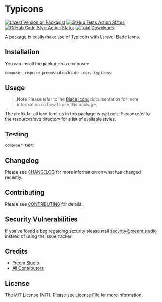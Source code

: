 # Typicons

[![Latest Version on Packagist](https://img.shields.io/packagist/v/preemstudio/blade-icons-typicons.svg?style=flat-square)](https://packagist.org/packages/preemstudio/blade-icons-typicons)
[![GitHub Tests Action Status](https://img.shields.io/github/actions/workflow/status/preemstudio/blade-icons-typicons/run-tests.yml?branch=main&label=tests&style=flat-square)](https://github.com/PreemStudio/blade-icons-typicons/actions?query=workflow%3Arun-tests+branch%3Amain)
[![GitHub Code Style Action Status](https://img.shields.io/github/actions/workflow/status/preemstudio/blade-icons-typicons/fix-php-code-style-issues.yml?branch=main&label=code%20style&style=flat-square)](https://github.com/PreemStudio/blade-icons-typicons/actions?query=workflow%3A"Fix+PHP+code+style+issues"+branch%3Amain)
[![Total Downloads](https://img.shields.io/packagist/dt/preemstudio/blade-icons-typicons.svg?style=flat-square)](https://packagist.org/packages/preemstudio/blade-icons-typicons)

A package to easily make use of [Typicons](https://github.com/stephenhutchings/typicons.font) with Laravel Blade Icons.

## Installation

You can install the package via composer:

```bash
composer require preemstudio/blade-icons-typicons
```

## Usage

> **Note**
> Please refer to the [Blade Icons](https://github.com/PreemStudio/blade-icons) documentation for more information on how to use this package.

The prefix for all icon families in this package is `typicons`. Please refer to the [resources/svg](/resources/svg) directory for a list of available styles.

## Testing

```bash
composer test
```

## Changelog

Please see [CHANGELOG](CHANGELOG.md) for more information on what has changed recently.

## Contributing

Please see [CONTRIBUTING](CONTRIBUTING.md) for details.

## Security Vulnerabilities

If you've found a bug regarding security please mail [security@preem.studio](mailto:security@preem.studio) instead of using the issue tracker.

## Credits

- [Preem Studio](https://github.com/PreemStudio)
- [All Contributors](../../contributors)

## License

The MIT License (MIT). Please see [License File](LICENSE.md) for more information.
